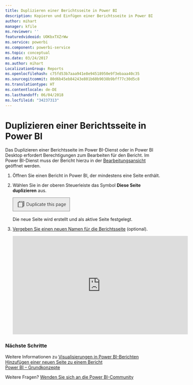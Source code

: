 ```yaml
---
title: Duplizieren einer Berichtsseite in Power BI
description: Kopieren und Einfügen einer Berichtsseite in Power BI
author: mihart
manager: kfile
ms.reviewer: ''
featuredvideoid: UOKbxTXZrWw
ms.service: powerbi
ms.component: powerbi-service
ms.topic: conceptual
ms.date: 03/24/2017
ms.author: mihart
LocalizationGroup: Reports
ms.openlocfilehash: c75fd53b7aaa941e8e94518950e9f3ebaaa40c35
ms.sourcegitcommit: 80d6b45eb84243e801b60b9038b9bff77c30d5c8
ms.translationtype: HT
ms.contentlocale: de-DE
ms.lasthandoff: 06/04/2018
ms.locfileid: "34237313"
---
```

# <a name="duplicate-a-report-page-in-power-bi"></a>Duplizieren einer Berichtsseite in Power BI
Das Duplizieren einer Berichtsseite im Power BI-Dienst oder in Power BI Desktop erfordert Berechtigungen zum Bearbeiten für den Bericht. Im Power BI-Dienst muss der Bericht hierzu in der [Bearbeitungsansicht](service-reading-view-and-editing-view.md) geöffnet werden. 


1. Öffnen Sie einen Bericht in Power BI, der mindestens eine Seite enthält. 

2. Wählen Sie in der oberen Steuerleiste das Symbol **Diese Seite duplizieren** aus.
   
   ![](media/power-bi-report-copy-paste-page/pbi_duplicate_new.png)
   
   Die neue Seite wird erstellt und als aktive Seite festgelegt.
3. [Vergeben Sie einen neuen Namen für die Berichtsseite](service-rename.md) (optional).
   
   <iframe width="560" height="315" src="https://www.youtube.com/embed/UOKbxTXZrWw?list=PL1N57mwBHtN0JFoKSR0n-tBkUJHeMP2cP" frameborder="0" allowfullscreen></iframe>

### <a name="next-steps"></a>Nächste Schritte
Weitere Informationen zu [Visualisierungen in Power BI-Berichten](power-bi-report-visualizations.md)    
[Hinzufügen einer neuen Seite zu einem Bericht](power-bi-report-add-page.md)    
[Power BI – Grundkonzepte](service-basic-concepts.md)    

Weitere Fragen? [Wenden Sie sich an die Power BI-Community](http://community.powerbi.com/)


